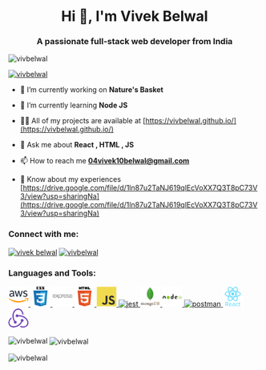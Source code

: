 

<!--
**VivBelwal/VivBelwal** is a ✨ _special_ ✨ repository because its `README.md` (this file) appears on your GitHub profile.

Here are some ideas to get you started:

- 🔭 I’m currently working on ...
- 🌱 I’m currently learning ...
- 👯 I’m looking to collaborate on ...
- 🤔 I’m looking for help with ...
- 💬 Ask me about ...
- 📫 How to reach me: ...
- 😄 Pronouns: ...
- ⚡ Fun fact: ...
-->
<h1 align="center">Hi 👋, I'm Vivek Belwal</h1>
<h3 align="center">A passionate full-stack web developer from India</h3>

<p align="left"> <img src="https://komarev.com/ghpvc/?username=vivbelwal&label=Profile%20views&color=0e75b6&style=flat" alt="vivbelwal" /> </p>

<p align="left"> <a href="https://github.com/ryo-ma/github-profile-trophy"><img src="https://github-profile-trophy.vercel.app/?username=vivbelwal" alt="vivbelwal" /></a> </p>

- 🔭 I’m currently working on **Nature's Basket**

- 🌱 I’m currently learning **Node JS**

- 👨‍💻 All of my projects are available at [https://vivbelwal.github.io/](https://vivbelwal.github.io/)

- 💬 Ask me about **React , HTML , JS**

- 📫 How to reach me **04vivek10belwal@gmail.com**

- 📄 Know about my experiences [https://drive.google.com/file/d/1ln87u2TaNJ619qlEcVoXX7Q3T8pC73V3/view?usp=sharingNa](https://drive.google.com/file/d/1ln87u2TaNJ619qlEcVoXX7Q3T8pC73V3/view?usp=sharingNa)

<h3 align="left">Connect with me:</h3>
<p align="left">
<a href="https://www.linkedin.com/in/vivek-belwal/" target="blank"><img align="center" src="https://cdn.worldvectorlogo.com/logos/linkedin-icon.svg" alt="vivek belwal" height="30" width="40" /></a>
<a href="https://codesandbox.com/vivbelwal" target="blank"><img align="center" src="https://cdn3.iconfinder.com/data/icons/feather-5/24/codesandbox-512.png" alt="vivbelwal" height="30" width="40" /></a>
</p>

<h3 align="left">Languages and Tools:</h3>
<p align="left"> <a href="https://aws.amazon.com" target="_blank" rel="noreferrer"> <img src="https://raw.githubusercontent.com/devicons/devicon/master/icons/amazonwebservices/amazonwebservices-original-wordmark.svg" alt="aws" width="40" height="40"/> </a> <a href="https://www.w3schools.com/css/" target="_blank" rel="noreferrer"> <img src="https://raw.githubusercontent.com/devicons/devicon/master/icons/css3/css3-original-wordmark.svg" alt="css3" width="40" height="40"/> </a> <a href="https://expressjs.com" target="_blank" rel="noreferrer"> <img src="https://raw.githubusercontent.com/devicons/devicon/master/icons/express/express-original-wordmark.svg" alt="express" width="40" height="40"/> </a> <a href="https://www.w3.org/html/" target="_blank" rel="noreferrer"> <img src="https://raw.githubusercontent.com/devicons/devicon/master/icons/html5/html5-original-wordmark.svg" alt="html5" width="40" height="40"/> </a> <a href="https://developer.mozilla.org/en-US/docs/Web/JavaScript" target="_blank" rel="noreferrer"> <img src="https://raw.githubusercontent.com/devicons/devicon/master/icons/javascript/javascript-original.svg" alt="javascript" width="40" height="40"/> </a> <a href="https://jestjs.io" target="_blank" rel="noreferrer"> <img src="https://www.vectorlogo.zone/logos/jestjsio/jestjsio-icon.svg" alt="jest" width="40" height="40"/> </a> <a href="https://www.mongodb.com/" target="_blank" rel="noreferrer"> <img src="https://raw.githubusercontent.com/devicons/devicon/master/icons/mongodb/mongodb-original-wordmark.svg" alt="mongodb" width="40" height="40"/> </a> <a href="https://nodejs.org" target="_blank" rel="noreferrer"> <img src="https://raw.githubusercontent.com/devicons/devicon/master/icons/nodejs/nodejs-original-wordmark.svg" alt="nodejs" width="40" height="40"/> </a> <a href="https://postman.com" target="_blank" rel="noreferrer"> <img src="https://www.vectorlogo.zone/logos/getpostman/getpostman-icon.svg" alt="postman" width="40" height="40"/> </a> <a href="https://reactjs.org/" target="_blank" rel="noreferrer"> <img src="https://raw.githubusercontent.com/devicons/devicon/master/icons/react/react-original-wordmark.svg" alt="react" width="40" height="40"/> </a> <a href="https://redux.js.org" target="_blank" rel="noreferrer"> <img src="https://raw.githubusercontent.com/devicons/devicon/master/icons/redux/redux-original.svg" alt="redux" width="40" height="40"/> </a> </p>

<p><img align="left" src="https://github-readme-stats.vercel.app/api/top-langs?username=vivbelwal&show_icons=true&locale=en&layout=compact" alt="vivbelwal" /></p>

<p>&nbsp;<img align="center" src="https://github-readme-stats.vercel.app/api?username=vivbelwal&show_icons=true&locale=en" alt="vivbelwal" /></p>


<p><img align="center" src="https://github-readme-streak-stats.herokuapp.com/?user=vivbelwal&" alt="vivbelwal" /></p>
